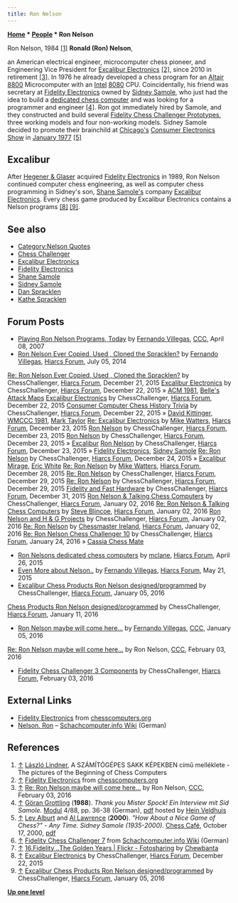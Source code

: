 ```yaml
---
title: Ron Nelson
---
```

**[Home](Home "Home") \* [People](People "People") \* Ron Nelson**



 [](File:RonNelson.JPG) Ron Nelson, 1984 <a id="cite-note-1" href="#cite-ref-1">[1]</a> 
**Ronald (Ron) Nelson**,  

an American electrical engineer, microcomputer chess pioneer, and Engineering Vice President for [Excalibur Electronics](Excalibur_Electronics "Excalibur Electronics") <a id="cite-note-2" href="#cite-ref-2">[2]</a>, since 2010 in retirement <a id="cite-note-3" href="#cite-ref-3">[3]</a>. In 1976 he already developed a chess program for an [Altair 8800](https://en.wikipedia.org/wiki/Altair_8800) Microcomputer with an [Intel](Intel "Intel") [8080](8080 "8080") CPU. Coincidentally, his friend was secretary at [Fidelity Electronics](Fidelity_Electronics "Fidelity Electronics") owned by [Sidney Samole](Sidney_Samole "Sidney Samole"), who just had the idea to build a [dedicated chess computer](Dedicated_Chess_Computers "Dedicated Chess Computers") and was looking for a programmer and engineer <a id="cite-note-4" href="#cite-ref-4">[4]</a>. Ron got immediately hired by Samole, and they constructed and build several [Fidelity Chess Challenger Prototypes](Chess_Challenger "Chess Challenger"), three working models and four non-working models. Sidney Samole decided to promote their brainchild at [Chicago's](https://en.wikipedia.org/wiki/Chicago) [Consumer Electronics Show](https://en.wikipedia.org/wiki/Consumer_Electronics_Show) in [January 1977](https://en.wikipedia.org/wiki/1977) <a id="cite-note-5" href="#cite-ref-5">[5]</a>



## Excalibur


After [Hegener & Glaser](Hegener_%26_Glaser "Hegener & Glaser") acquired [Fidelity Electronics](Fidelity_Electronics "Fidelity Electronics") in 1989, Ron Nelson continued computer chess engineering, as well as computer chess programming in Sidney's son, [Shane Samole's](Shane_Samole "Shane Samole") company [Excalibur Electronics](Excalibur_Electronics "Excalibur Electronics"). Every chess game produced by Excalibur Electronics contains a Nelson programs <a id="cite-note-8" href="#cite-ref-8">[8]</a> <a id="cite-note-9" href="#cite-ref-9">[9]</a>.



## See also


* [Category:Nelson Quotes](Category:Nelson_Quotes "Category:Nelson Quotes")
* [Chess Challenger](Chess_Challenger "Chess Challenger")
* [Excalibur Electronics](Excalibur_Electronics "Excalibur Electronics")
* [Fidelity Electronics](Fidelity_Electronics "Fidelity Electronics")
* [Shane Samole](Shane_Samole "Shane Samole")
* [Sidney Samole](Sidney_Samole "Sidney Samole")
* [Dan Spracklen](Dan_Spracklen "Dan Spracklen")
* [Kathe Spracklen](Kathe_Spracklen "Kathe Spracklen")


## Forum Posts


* [Playing Ron Nelson Programs, Today](http://www.talkchess.com/forum3/viewtopic.php?t=12970) by [Fernando Villegas](Fernando_Villegas "Fernando Villegas"), [CCC](CCC "CCC"), April 08, 2007
* [Ron Nelson Ever Copied, Used , Cloned the Spracklen?](http://hiarcs.net/forums/viewtopic.php?t=6768) by [Fernando Villegas](Fernando_Villegas "Fernando Villegas"), [Hiarcs Forum](Computer_Chess_Forums "Computer Chess Forums"), July 05, 2014


 [Re: Ron Nelson Ever Copied, Used , Cloned the Spracklen?](http://www.hiarcs.net/forums/viewtopic.php?t=6768&start=68) by ChessChallenger, [Hiarcs Forum](Computer_Chess_Forums "Computer Chess Forums"), December 21, 2015
 [Excalibur Electronics](http://www.hiarcs.net/forums/viewtopic.php?t=6768&start=78) by ChessChallenger, [Hiarcs Forum](Computer_Chess_Forums "Computer Chess Forums"), December 22, 2015 » [ACM 1981](ACM_1981 "ACM 1981"), [Belle's](Belle "Belle") [Attack Maps](Attack_and_Defend_Maps "Attack and Defend Maps")
 [Excalibur Electronics](http://www.hiarcs.net/forums/viewtopic.php?t=6768&start=82) by ChessChallenger, [Hiarcs Forum](Computer_Chess_Forums "Computer Chess Forums"), December 22, 2015
 [Consumer Computer Chess History Trivia](http://www.hiarcs.net/forums/viewtopic.php?t=6768&start=84) by ChessChallenger, [Hiarcs Forum](Computer_Chess_Forums "Computer Chess Forums"), December 22, 2015 » [David Kittinger](David_Kittinger "David Kittinger"), [WMCCC 1981](WMCCC_1981 "WMCCC 1981"), [Mark Taylor](Mark_Taylor "Mark Taylor")
 [Re: Excalibur Electronics](http://www.hiarcs.net/forums/viewtopic.php?t=6768&start=90) by [Mike Watters](Mike_Watters "Mike Watters"), [Hiarcs Forum](Computer_Chess_Forums "Computer Chess Forums"), December 23, 2015
 [Ron Nelson](http://www.hiarcs.net/forums/viewtopic.php?t=6768&start=102) by ChessChallenger, [Hiarcs Forum](Computer_Chess_Forums "Computer Chess Forums"), December 23, 2015
 [Ron Nelson](http://www.hiarcs.net/forums/viewtopic.php?t=6768&start=105) by ChessChallenger, [Hiarcs Forum](Computer_Chess_Forums "Computer Chess Forums"), December 23, 2015 » [Excalibur](Excalibur_Electronics "Excalibur Electronics")
 [Ron Nelson](http://www.hiarcs.net/forums/viewtopic.php?t=6768&start=108) by ChessChallenger, [Hiarcs Forum](Computer_Chess_Forums "Computer Chess Forums"), December 23, 2015 » [Fidelity Electronics](Fidelity_Electronics "Fidelity Electronics"), [Sidney Samole](Sidney_Samole "Sidney Samole")
 [Re: Ron Nelson](http://www.hiarcs.net/forums/viewtopic.php?t=6768&start=122) by ChessChallenger, [Hiarcs Forum](Computer_Chess_Forums "Computer Chess Forums"), December 24, 2015 » [Excalibur Mirage](Excalibur_Mirage "Excalibur Mirage"), [Eric White](Eric_White "Eric White")
 [Re: Ron Nelson](http://www.hiarcs.net/forums/viewtopic.php?t=6768&start=145) by [Mike Watters](Mike_Watters "Mike Watters"), [Hiarcs Forum](Computer_Chess_Forums "Computer Chess Forums"), December 28, 2015
 [Re: Ron Nelson](http://www.hiarcs.net/forums/viewtopic.php?t=6768&start=169) by ChessChallenger, [Hiarcs Forum](Computer_Chess_Forums "Computer Chess Forums"), December 29, 2015
 [Re: Ron Nelson](http://www.hiarcs.net/forums/viewtopic.php?t=6768&start=170) by ChessChallenger, [Hiarcs Forum](Computer_Chess_Forums "Computer Chess Forums"), December 29, 2015
 [Fidelity and Fast Hardware](http://www.hiarcs.net/forums/viewtopic.php?t=6768&start=189) by ChessChallenger, [Hiarcs Forum](Computer_Chess_Forums "Computer Chess Forums"), December 31, 2015
 [Ron Nelson & Talking Chess Computers](http://www.hiarcs.net/forums/viewtopic.php?t=6768&start=191) by ChessChallenger, [Hiarcs Forum](Computer_Chess_Forums "Computer Chess Forums"), January 02, 2016
 [Re: Ron Nelson & Talking Chess Computers](http://www.hiarcs.net/forums/viewtopic.php?t=6768&start=193) by [Steve Blincoe](Steve_Blincoe "Steve Blincoe"), [Hiarcs Forum](Computer_Chess_Forums "Computer Chess Forums"), January 02, 2016
 [Ron Nelson and H & G Projects](http://www.hiarcs.net/forums/viewtopic.php?t=6768&start=194) by ChessChallenger, [Hiarcs Forum](Computer_Chess_Forums "Computer Chess Forums"), January 02, 2016
 [Re: Ron Nelson](http://www.hiarcs.net/forums/viewtopic.php?t=6768&start=199) by [Chessmaster Ireland](index.php?title=Bryan_Whitby&action=edit&redlink=1 "Bryan Whitby (page does not exist)"), [Hiarcs Forum](Computer_Chess_Forums "Computer Chess Forums"), January 02, 2016
 [Re: Ron Nelson Chess Challenger 10](http://www.hiarcs.net/forums/viewtopic.php?t=6768&start=205) by ChessChallenger, [Hiarcs Forum](Computer_Chess_Forums "Computer Chess Forums"), January 24, 2016 » [Cassia Chess Mate](Cassia_Chess_Mate "Cassia Chess Mate")
* [Ron Nelsons dedicated chess computers](http://www.hiarcs.net/forums/viewtopic.php?t=7178) by [mclane](Thorsten_Czub "Thorsten Czub"), [Hiarcs Forum](Computer_Chess_Forums "Computer Chess Forums"), April 26, 2015
* [Even More about Nelson..](http://www.hiarcs.net/forums/viewtopic.php?t=7227) by [Fernando Villegas](Fernando_Villegas "Fernando Villegas"), [Hiarcs Forum](Computer_Chess_Forums "Computer Chess Forums"), May 21, 2015
* [Excalibur Chess Products Ron Nelson designed/programmed](http://www.hiarcs.net/forums/viewtopic.php?t=7591) by ChessChallenger, [Hiarcs Forum](Computer_Chess_Forums "Computer Chess Forums"), January 05, 2016


 [Chess Products Ron Nelson designed/programmed](http://www.hiarcs.net/forums/viewtopic.php?t=7591&start=8) by ChessChallenger, [Hiarcs Forum](Computer_Chess_Forums "Computer Chess Forums"), January 11, 2016
* [Ron Nelson maybe will come here...](http://www.talkchess.com/forum/viewtopic.php?t=58813) by [Fernando Villegas](Fernando_Villegas "Fernando Villegas"), [CCC](CCC "CCC"), January 05, 2016


 [Re: Ron Nelson maybe will come here...](http://www.talkchess.com/forum/viewtopic.php?t=58813&start=5) by Ron Nelson, [CCC](CCC "CCC"), February 03, 2016
* [Fidelity Chess Challenger 3 Components](http://www.hiarcs.net/forums/viewtopic.php?t=7653) by ChessChallenger, [Hiarcs Forum](Computer_Chess_Forums "Computer Chess Forums"), February 03, 2016


## External Links


* [Fidelity Electronics](http://www.ismenio.com/fidelity.html) from [chesscomputers.org](http://www.ismenio.com/chess_computers.html)
* [Nelson, Ron](http://www.schach-computer.info/wiki/index.php/Nelson,_Ron) – [Schachcomputer.info Wiki](http://www.schach-computer.info/wiki/index.php/Hauptseite_En) (German)


## References


1. <a id="cite-ref-1" href="#cite-note-1">↑</a> [László Lindner](L%C3%A1szl%C3%B3_Lindner "László Lindner"), A SZÁMÍTÓGÉPES SAKK KÉPEKBEN című melléklete - The pictures of the Beginning of Chess Computers
2. <a id="cite-ref-2" href="#cite-note-2">↑</a> [Fidelity Electronics](http://www.ismenio.com/fidelity.html) from [chesscomputers.org](http://www.ismenio.com/chess_computers.html)
3. <a id="cite-ref-3" href="#cite-note-3">↑</a> [Re: Ron Nelson maybe will come here...](http://www.talkchess.com/forum/viewtopic.php?t=58813&start=6) by Ron Nelson, [CCC](CCC "CCC"), February 03, 2016
4. <a id="cite-ref-4" href="#cite-note-4">↑</a> [Göran Grottling](G%C3%B6ran_Grottling "Göran Grottling") (**1988**). *Thank you Mister Spock! Ein Interview mit Sid Samole.* [Modul](Modul "Modul") 4/88, pp. 36-38 (German), [pdf](http://www.schaakcomputers.nl/hein_veldhuis/database/files/12-1988,%20Modul,%20Interview%20mit%20Sid%20Samole.pdf) hosted by [Hein Veldhuis](Hein_Veldhuis "Hein Veldhuis")
5. <a id="cite-ref-5" href="#cite-note-5">↑</a> [Lev Alburt](https://en.wikipedia.org/wiki/Lev_Alburt) and [Al Lawrence](https://en.wikipedia.org/wiki/Al_Lawrence) (**2000**). *"How About a Nice Game of Chess?" - Any Time. Sidney Samole (1935-2000)*. [Chess Café](http://www.chesscafe.com/), October 17, 2000, [pdf](http://www.chesscafe.com/text/leval06.pdf)
6. <a id="cite-ref-6" href="#cite-note-6">↑</a> [Fidelity Chess Challenger 7](http://www.schach-computer.info/wiki/index.php/Fidelity_Chess_Challenger_7) from [Schachcomputer.info Wiki](http://www.schach-computer.info/wiki/index.php/Hauptseite_En) (German)
7. <a id="cite-ref-7" href="#cite-note-7">↑</a> [16.Fidelity ..The Golden Years | Flickr - Fotosharing](http://www.flickr.com/photos/10261668@N05/sets/72157600923819227/with/858218235/) by [Chewbanta](Steve_Blincoe "Steve Blincoe")
8. <a id="cite-ref-8" href="#cite-note-8">↑</a> [Excalibur Electronics](http://www.hiarcs.net/forums/viewtopic.php?t=6768&start=78) by ChessChallenger, [Hiarcs Forum](Computer_Chess_Forums "Computer Chess Forums"), December 22, 2015
9. <a id="cite-ref-9" href="#cite-note-9">↑</a> [Excalibur Chess Products Ron Nelson designed/programmed](http://www.hiarcs.net/forums/viewtopic.php?t=7591) by ChessChallenger, [Hiarcs Forum](Computer_Chess_Forums "Computer Chess Forums"), January 05, 2016

**[Up one level](People "People")**







 
